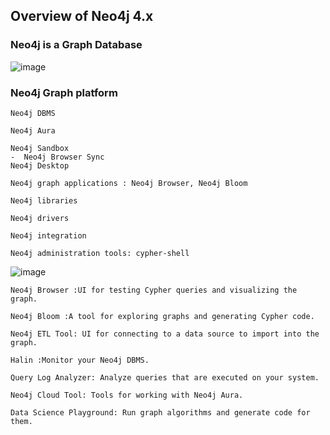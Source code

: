 ## Overview of Neo4j 4.x
### Neo4j is a Graph Database
![image](https://user-images.githubusercontent.com/43994542/140892911-24c4ee24-1526-4723-8381-58528e850948.png)
### Neo4j Graph platform
```
Neo4j DBMS

Neo4j Aura

Neo4j Sandbox
-  Neo4j Browser Sync 
Neo4j Desktop

Neo4j graph applications : Neo4j Browser, Neo4j Bloom

Neo4j libraries

Neo4j drivers

Neo4j integration

Neo4j administration tools: cypher-shell
```
![image](https://user-images.githubusercontent.com/43994542/140896050-2c1de99c-0d76-4975-bbff-b7d2a133ba65.png)


```
Neo4j Browser :UI for testing Cypher queries and visualizing the graph.

Neo4j Bloom :A tool for exploring graphs and generating Cypher code.

Neo4j ETL Tool: UI for connecting to a data source to import into the graph.

Halin :Monitor your Neo4j DBMS.

Query Log Analyzer: Analyze queries that are executed on your system.

Neo4j Cloud Tool: Tools for working with Neo4j Aura.

Data Science Playground: Run graph algorithms and generate code for them.
```

